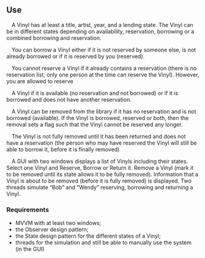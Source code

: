 ## Use


&emsp;A Vinyl has at least a title, artist, year, and a lending state. The Vinyl can be in different states depending on availability, reservation, borrowing or a combined borrowing and reservation.

&emsp;You can borrow a Vinyl either if it is not reserved by someone else, is not already borrowed or if it is reserved by you (reserved). 

&emsp;You cannot reserve a Vinyl if it already contains a reservation (there is no reservation list, only one person at the time can reserve the Vinyl). However, you are allowed to reserve

&emsp;A Vinyl if it is available (no reservation and not borrowed) or if it is borrowed and does not have another reservation. 

&emsp;A Vinyl can be removed from the library if it has no reservation and is not borrowed (available). If the Vinyl is borrowed, reserved or both, then the removal sets a flag such that the Vinyl cannot be reserved any longer. 

&emsp;The Vinyl is not fully removed until it has been returned and does not have a reservation (the person who may have reserved the Vinyl will still be able to borrow it, before it is finally removed)

&emsp;A GUI with two windows displays a list of Vinyls including their states. Select one Vinyl and Reserve, Borrow or Return it. Remove a Vinyl (mark it to be removed until its state allows it to be fully removed).
Information that a Vinyl is about to be removed (before it is fully removed) is displayed. Two threads simulate “Bob” and “Wendy” reserving, borrowing and returning a Vinyl.

### Requirements
- MVVM with at least two windows;
- the Observer design pattern;
- the State design pattern for the different states of a Vinyl;
- threads for the simulation and still be able to manually use the system (in the GUI)
